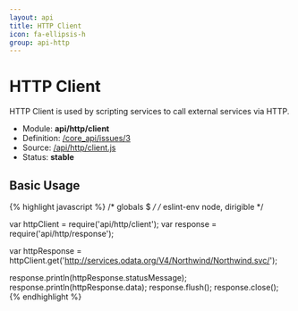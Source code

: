 ```yaml
---
layout: api
title: HTTP Client
icon: fa-ellipsis-h
group: api-http
---
```


HTTP Client
===

HTTP Client is used by scripting services to call external services via HTTP.

- Module: **api/http/client**
- Definition: [/core_api/issues/3](https://github.com/dirigiblelabs/core_api/issues/3)
- Source: [/api/http/client.js](https://github.com/dirigiblelabs/core_api/blob/master/core_api/ScriptingServices/api/http/client.js)
- Status: **stable**

Basic Usage
---

{% highlight javascript %}
/* globals $ */
/* eslint-env node, dirigible */

var httpClient = require('api/http/client');
var response = require('api/http/response');

var httpResponse = httpClient.get('http://services.odata.org/V4/Northwind/Northwind.svc/');

response.println(httpResponse.statusMessage);
response.println(httpResponse.data);
response.flush();
response.close();
{% endhighlight %}
